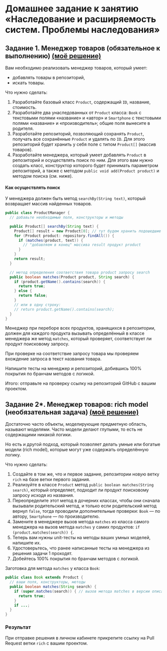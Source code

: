 # Домашнее задание к занятию «Наследование и расширяемость систем. Проблемы наследования»

## Задание 1. Менеджер товаров (обязательное к выполнению) <a href="https://github.com/RavenRVS/QAI_HW12_T1/tree/master/src">(моё решение) </a>

Вам необходимо реализовать менеджер товаров, который умеет:

* добавлять товары в репозиторий,
* искать товары.

Что нужно сделать:
1. Разработайте базовый класс `Product`, содержащий `ID`, название, стоимость.
1. Разработайте два унаследованных от `Product` класса: `Book` с текстовыми полями «название» и «автор» и `Smartphone` с текстовыми полями «название» и «производитель»; общие поля вынесите в родителя.
1. Разработайте репозиторий, позволяющий сохранять `Product`, получать все сохранённые `Product` и удалять по `ID`. Для этого репозиторий будет хранить у себя поле с типом `Product[]` (массив товаров).
1. Разработайте менеджера, который умеет добавлять `Product` в репозиторий и осуществлять поиск по ним. Для этого вам нужно создать класс, конструктор которого будет принимать параметром репозиторий, а также с методом `publiс void add(Product product)` и методом поиска (см. ниже).

#### Как осуществлять поиск

У менеджера должен быть метод `searchBy(String text)`, который возвращает массив найденных товаров. 

```java
public class ProductManager {
  // добавьте необходимые поля, конструкторы и методы

  public Product[] searchBy(String text) {
    Product[] result = new Product[0]; // тут будем хранить подошедшие запросу продукты
    for (Product product: repository.findAll()) {
      if (matches(product, text)) {
        // "добавляем в конец" массива result продукт product
      }
    }
    return result;
  }

  // метод определения соответствия товара product запросу search
  public boolean matches(Product product, String search) {
    if (product.getName().contains(search)) {
      return true;
    } else {
      return false;
    }
    // или в одну строку:
    // return product.getName().contains(search);
  }
}
```

Менеджер при переборе всех продуктов, хранящихся в репозитории, должен для каждого продукта вызывать определённый в классе менеджера же метод `matches`, который проверяет, соответствует ли продукт поисковому запросу.

При проверке на соответствие запросу товара мы проверяем вхождение запроса в текст названия товара.

Напишите тесты на менеджер и репозиторий, добившись 100% покрытия по бранчам методов с логикой.

Итого: отправьте на проверку ссылку на репозиторий GitHub с вашим проектом. 

## Задание 2*. Менеджер товаров: rich model (необязательная задача) <a href="https://github.com/RavenRVS/QAI_HW12_T1/pull/1">(моё решение) </a>

Достаточно часто объекты, моделирующие предметную область, называют моделями. Часто модели делают глупыми, то есть не содержащими никакой логики.

Но есть и другой подход, который позволяет делать умные или богатые модели (rich model), которые могут уже содержать определённую логику.

Что нужно сделать:
1. Создайте в том же, что и первое задание, репозитории новую ветку `rich` на базе ветки первого задания.
1. Реализуйте в классе `Product` метод `public boolean matches(String search)`, который определяет, подходит ли продукт поисковому запросу исходя из названия.
1. Переопределите этот метод в дочерних классах, чтобы они сначала вызывали родительский метод, и только если родительский метод вернул `false`, тогда проводили дополнительные проверки: `Book` — по автору, `Smartphone` — по производителю.
1. Замените в менеджере вызов метода `matches` из класса самого менеджера на вызов метода `matches` у самих продуктов: `if (product.matches(search)) {`.
1. Теперь вам нужны unit-тесты на методы ваших умных моделей, напишите их.
1. Удостоверьтесь, что ранее написанные тесты на менеджера из решения задачи 1 проходят.
1. Добейтесь 100% покрытия по бранчам методов с логикой.

Заготовка для метода `matches` у класса `Book`:
```java
public class Book extends Product {
  // ваши поля, конструкторы, методы
  public boolean matches(String search) {
    if (super.matches(search)) { // вызов метода matches в версии описанной в Product
      return true;
    }
    if ...;
  }
}
```
### Результат
При отправке решения в личном кабинете прикрепите ссылку на Pull Request ветки `rich` с вашим проектом. 
